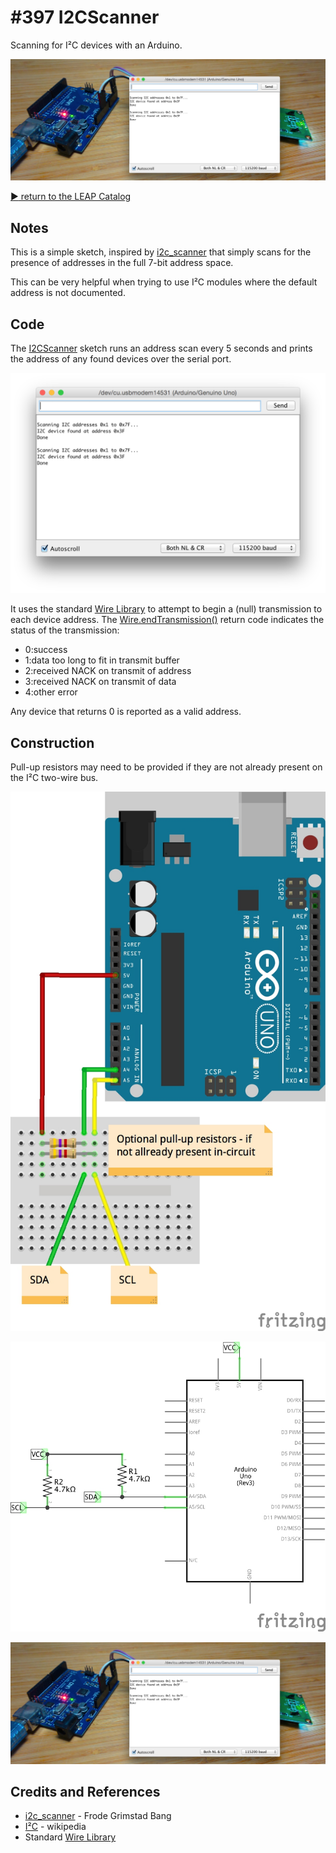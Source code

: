 # #397 I2CScanner

Scanning for I²C devices with an Arduino.

![Build](./assets/I2CScanner_build.jpg?raw=true)

[:arrow_forward: return to the LEAP Catalog](https://leap.tardate.com)

## Notes

This is a simple sketch, inspired by
[i2c_scanner](http://playground.arduino.cc/Main/I2cScanner)
that simply scans for the presence of addresses in the full 7-bit address space.

This can be very helpful when trying to use I²C modules where the default address is not documented.


## Code

The [I2CScanner](./I2CScanner.ino) sketch runs an address scan every 5 seconds and prints
the address of any found devices over the serial port.


![console](./assets/console.png?raw=true)

It uses the standard [Wire Library](https://www.arduino.cc/en/Reference/Wire)
to attempt to begin a (null) transmission to each device address.
The [Wire.endTransmission()](https://www.arduino.cc/en/Reference/WireEndTransmission)
return code indicates the status of the transmission:

* 0:success
* 1:data too long to fit in transmit buffer
* 2:received NACK on transmit of address
* 3:received NACK on transmit of data
* 4:other error

Any device that returns 0 is reported as a valid address.

## Construction

Pull-up resistors may need to be provided if they are not already present on the I²C two-wire bus.

![Breadboard](./assets/I2CScanner_bb.jpg?raw=true)

![Schematic](./assets/I2CScanner_schematic.jpg?raw=true)

![Build](./assets/I2CScanner_build.jpg?raw=true)

## Credits and References
* [i2c_scanner](http://playground.arduino.cc/Main/I2cScanner) - Frode Grimstad Bang
* [I²C](https://en.wikipedia.org/wiki/I%C2%B2C) - wikipedia
* Standard [Wire Library](https://www.arduino.cc/en/Reference/Wire)
